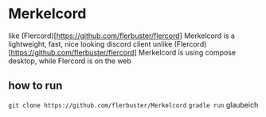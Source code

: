 # Merkelcord

like (Flercord)[https://github.com/flerbuster/flercord] Merkelcord is a lightweight, fast, nice looking discord client
unlike (Flercord)[https://github.com/flerbuster/flercord] Merkelcord is using compose desktop, while Flercord is on the web

## how to run
`git clone https://github.com/flerbuster/Merkelcord`
`gradle run` glaubeich
